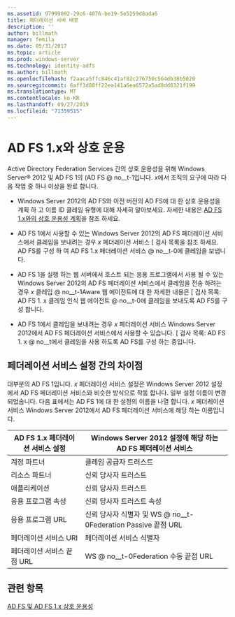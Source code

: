 ```yaml
---
ms.assetid: 97999892-29c6-4076-be19-5e5259d8ada6
title: 페더레이션 서버 배포
description: ''
author: billmath
manager: femila
ms.date: 05/31/2017
ms.topic: article
ms.prod: windows-server
ms.technology: identity-adfs
ms.author: billmath
ms.openlocfilehash: f2aaca5ffc846c41af82c276750c564db38b5020
ms.sourcegitcommit: 6aff3d88ff22ea141a6ea6572a5ad8dd6321f199
ms.translationtype: MT
ms.contentlocale: ko-KR
ms.lasthandoff: 09/27/2019
ms.locfileid: "71359515"
---
```

# <a name="interoperating-with-ad-fs-1x"></a>AD FS 1.x와 상호 운용

Active Directory Federation Services 간의 상호 운용성을 위해 Windows Server® 2012 및 AD FS 1의 \(AD FS @ no__t-1입니다. *x*에서 조직의 요구에 따라 다음 작업 중 하나 이상을 완료 합니다.  
  
-   Windows Server 2012의 AD FS와 이전 버전의 AD FS에 대 한 상호 운용성을 계획 하 고 이름 ID 클레임 유형에 대해 자세히 알아보세요. 자세한 내용은 [AD FS 1.x와의 상호 운용성 계획](https://technet.microsoft.com/library/ff678040.aspx)을 참조 하세요.  
  
-   AD FS 1에서 사용할 수 있는 Windows Server 2012의 AD FS 페더레이션 서비스에서 클레임을 보내려는 경우 *x* 페더레이션 서비스 [ 검사 목록을 참조 하세요. AD FS를 구성 하 여 AD FS 1.x 페더레이션 서비스 @ no__t-0에 클레임을 보냅니다.  
  
-   AD FS 1을 실행 하는 웹 서버에서 호스트 되는 응용 프로그램에서 사용 될 수 있는 Windows Server 2012의 AD FS 페더레이션 서비스에서 클레임을 전송 하려는 경우 *x* 클레임 @ no__t-1Aware 웹 에이전트에 대 한 자세한 내용은 [ 검사 목록: AD FS 1. x 클레임 인식 웹 에이전트 @ no__t-0에 클레임을 보내도록 AD FS를 구성 합니다.  
  
-   AD FS 1에서 클레임을 보내려는 경우 *x* 페더레이션 서비스 Windows Server 2012에서 AD FS 페더레이션 서비스에서 사용할 수 있습니다. [ 검사 목록: AD FS 1. x @ no__t에서 클레임을 사용 하도록 AD FS를 구성 하는 중입니다.  
  
## <a name="differences-between-federation-service-settings"></a>페더레이션 서비스 설정 간의 차이점  
대부분의 AD FS 1입니다. *x* 페더레이션 서비스 설정은 Windows Server 2012 설정에서 AD FS 페더레이션 서비스와 비슷한 방식으로 작동 합니다. 일부 설정 이름이 변경 되었습니다. 다음 표에서는 AD FS 1에 대 한 설정의 이름을 나열 합니다. *x* 페더레이션 서비스 Windows Server 2012에서 AD FS 페더레이션 서비스에 해당 하는 이름입니다.  
  
|AD FS 1.x 페더레이션 서비스 설정|Windows Server 2012 설정에 해당 하는 AD FS 페더레이션 서비스  
|----------------------------------------|---------------------------------------------------------------------------------------------------------- 
|계정 파트너|클레임 공급자 트러스트  
|리소스 파트너|신뢰 당사자 트러스트 
|애플리케이션|신뢰 당사자 트러스트  
|응용 프로그램 속성|신뢰 당사자 트러스트 속성  
|응용 프로그램 URL|신뢰 당사자 식별자 및 WS @ no__t-0Federation Passive 끝점 URL  
|페더레이션 서비스 URI|페더레이션 서비스 식별자  
|페더레이션 서비스 끝점 URL|WS @ no__t-0Federation 수동 끝점 URL  
  
## <a name="see-also"></a>관련 항목  
[AD FS 및 AD FS 1.x 상호 운용성](https://go.microsoft.com/fwlink/?LinkId=200776)  
  

